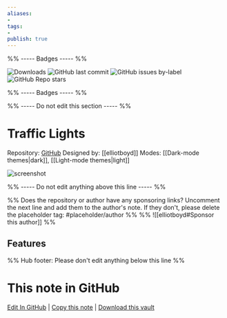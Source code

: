 ```yaml
---
aliases:
- 
tags: 
- 
publish: true
---
```


%% ----- Badges ----- %%

![Downloads](https://img.shields.io/badge/downloads-5478-573E7A?style=for-the-badge&logo=)
![GitHub last commit](https://img.shields.io/github/last-commit/elliotboyd/obsidian-traffic-lights?color=573E7A&label=last%20update&logo=github&style=for-the-badge)
![GitHub issues by-label](https://img.shields.io/github/issues/elliotboyd/obsidian-traffic-lights/help%20wanted?color=573E7A&logo=github&style=for-the-badge) 
![GitHub Repo stars](https://img.shields.io/github/stars/elliotboyd/obsidian-traffic-lights?color=573E7A&logo=github&style=for-the-badge)

%% ----- Badges ----- %%

%% ----- Do not edit this section ----- %%

# Traffic Lights

Repository: [GitHub](https://github.com/elliotboyd/obsidian-traffic-lights)
Designed by: [[elliotboyd]]
Modes: [[Dark-mode themes|dark]], [[Light-mode themes|light]]



![screenshot](https://github.com/elliotboyd/obsidian-traffic-lights/raw/master/dark.png)

%% ----- Do not edit anything above this line ----- %% 

%% Does the repository or author have any sponsoring links? Uncomment the next line and add them to the author's note. If they don't, please delete the placeholder tag: #placeholder/author %%
%% ![[elliotboyd#Sponsor this author]] %%


## Features



%% Hub footer: Please don't edit anything below this line %%

# This note in GitHub

<span class="git-footer">[Edit In GitHub](https://github.dev/obsidian-community/obsidian-hub/blob/main/02%20-%20Community%20Expansions/02.05%20All%20Community%20Expansions/Themes/Traffic%20Lights.md "git-hub-edit-note") | [Copy this note](https://raw.githubusercontent.com/obsidian-community/obsidian-hub/main/02%20-%20Community%20Expansions/02.05%20All%20Community%20Expansions/Themes/Traffic%20Lights.md "git-hub-copy-note") | [Download this vault](https://github.com/obsidian-community/obsidian-hub/archive/refs/heads/main.zip "git-hub-download-vault") </span>
